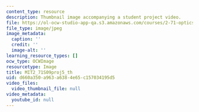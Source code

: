 ```yaml
---
content_type: resource
description: Thumbnail image accompanying a student project video.
file: https://ol-ocw-studio-app-qa.s3.amazonaws.com/courses/2-71-optics-spring-2009/d660a350a963a6384e65c157034195d5_MIT2_71S09proj5_th.jpg
file_type: image/jpeg
image_metadata:
  caption: ''
  credit: ''
  image-alt: ''
learning_resource_types: []
ocw_type: OCWImage
resourcetype: Image
title: MIT2_71S09proj5_th
uid: d660a350-a963-a638-4e65-c157034195d5
video_files:
  video_thumbnail_file: null
video_metadata:
  youtube_id: null
---
```


